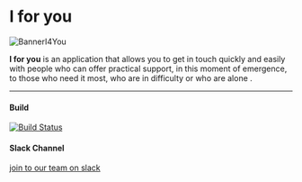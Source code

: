 # I for you

![BannerI4You](https://user-images.githubusercontent.com/1813054/76839307-932d5b00-6835-11ea-888a-86d0932b16cf.png)

**I for you** is an application that allows you to get in touch quickly and easily with people who can offer practical support, in this moment of emergence, to those who need it most, who are in difficulty or who are alone .

---

#### Build
[![Build Status](https://dev.azure.com/okja-team/okja/_apis/build/status/okja-team.okja?branchName=develop)](https://dev.azure.com/okja-team/okja/_build/latest?definitionId=1&branchName=develop)

#### Slack Channel
[join to our team on slack](https://join.slack.com/t/okja-team/shared_invite/zt-csqhmgo7-i8iqciFMlE~xxfS6BC1IBw)

